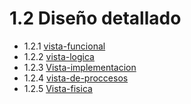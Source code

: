  # 1.2 Diseño detallado

- 1.2.1 [vista-funcional](https://github.com/F3liP3L/Software2-QuickJob-Documentacion/tree/main/Desing-dettails/vista-funcional)
- 1.2.2 [vista-logica](https://github.com/F3liP3L/Software2-QuickJob-Documentacion/tree/main/Desing-dettails/vista-logica) 
- 1.2.3 [Vista-implementacion](https://github.com/F3liP3L/Software2-QuickJob-Documentacion/tree/main/Desing-dettails/Vista-implementacion)
- 1.2.4 [vista-de-proccesos](https://github.com/F3liP3L/Software2-QuickJob-Documentacion/tree/main/Desing-dettails/vista-de-proccesos)
- 1.2.5 [Vista-fisica](https://github.com/F3liP3L/Software2-QuickJob-Documentacion/tree/main/Desing-dettails/Vista-fisica)




    

